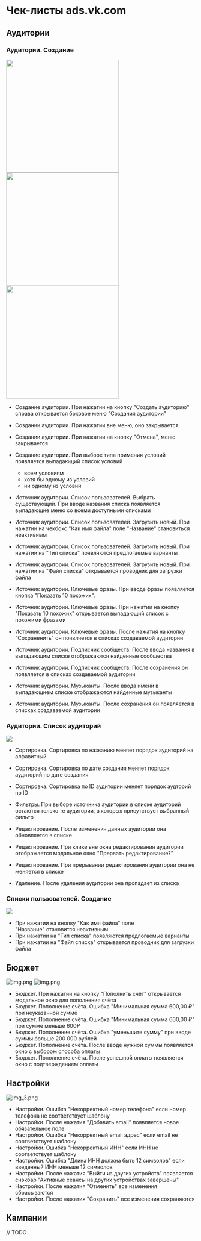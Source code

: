 # Чек-листы ads.vk.com

## Аудитории

### Аудитории. Создание

<img src="assets/2.png" width=300>
<img src="assets/3.png" width=300>
<img src="assets/4.png" width=300>

- Создание аудитории. При нажатии на кнопку "Создать аудиторию" справа открывается боковое меню "Cоздания аудитории"
- Создании аудитории. При нажатии вне меню, оно закрывается
- Создании аудитории. При нажатии на кнопку "Отмена", меню закрывается
- Создание аудитории. При выборе типа примения условий появляется выпадающий список условий
  - всем условиям
  - хотя бы одному из условий
  - ни одному из условий

- Источник аудитории. Список пользователей. Выбрать существующий. При вводе названия списка появляется выпадающие меню со всеми доступными списками
- Источник аудитории. Список пользователей. Загрузить новый. При нажатии на чекбокс "Как имя файла" поле "Название" становиться неактивным
- Источник аудитории. Список пользователей. Загрузить новый. При нажатии на "Тип списка" появляются предлогаемые варианты
- Источник аудитории. Список пользователей. Загрузить новый. При нажатии на "Файл списка" открывается проводник для загрузки файла

- Источник аудитории. Ключевые фразы. При вводе фразы появляется кнопка "Показать 10 похожих".
- Источник аудитории. Ключевые фразы. При нажатии на кнопку "Показать 10 похожих" открывается выпадающий список с похожими фразами
- Источник аудитории. Ключевые фразы. После нажатия на кнопку "Сохраненить" он появляется в списках создаваемой аудитории

- Источник аудитории. Подписчик сообществ. После ввода названия в выпадающим списке отображаются найденные сообщества
- Источник аудитории. Подписчик сообществ. После сохранения он появляется в списках создаваемой аудитории

- Источник аудитории. Музыканты. После ввода имени в выпадающием списке отображаются найденные музыканты
- Источник аудитории. Музыканты. После сохранения он появляется в списках создаваемой аудитории

### Аудитории. Список аудиторий

<img src="assets/1.png">

- Сортировка. Сортировка по названию меняет порядок аудиторий на алфавитный
- Сортировка. Сортировка по дате создания меняет порядок аудиторий по дате создания
- Сортировка. Сортировка по ID аудитории меняет порядок аудторий по ID

- Фильтры. При выборе источника аудитории в списке аудиторий остаются только те аудитории, в которых присутствует выбранный фильтр

- Редактирование. После изменения данных аудитории она обновляется в списке
- Редактирование. При клике вне окна редактирования аудитории отображается модальное окно "Прервать редактирование?"
- Редактирование. При прерывании редактирования аудитории она не меняется в списке

- Удаление. После удаления аудитории она пропадает из списка

### Списки пользователей. Создание

<img src="assets/5.png">

- При нажатии на кнопку "Как имя файла" поле "Название" становится неактивным
- При нажатии на "Тип списка" появляются предлогаемые варианты
- При нажатии на "Файл списка" открывается проводник для загрузки файла

## Бюджет

![img.png](assets/6.png)
![img.png](assets/7.png)

- Бюджет. При нажатии на кнопку "Пополнить счёт" открывается модальное окно для пополнения счёта
- Бюджет. Пополнение счёта. Ошибка "Минимальная сумма 600,00 ₽" при неуказанной сумме
- Бюджет. Пополнение счёта. Ошибка "Минимальная сумма 600,00 ₽" при сумме меньше 600₽
- Бюджет. Пополнение счёта. Ошибка "уменьшите сумму" при вводе суммы больше 200 000 рублей
- Бюджет. Пополнение счёта. После вводе нужной суммы появляется окно с выбором способа оплаты
- Бюджет. Пополнение счёта. После успешной оплаты появляется окно с подтверждением оплаты

## Настройки

![img_3.png](assets/10.png)

- Настройки. Ошибка "Некорректный номер телефона" если номер телефона не соответствует шаблону
- Настройки. После нажатия "Добавить email" появляется новое обязательное поле
- Настройки. Ошибка "Некорректный email адрес" если email не соответствует шаблону
- Настройки. Ошибка "Некорректный ИНН" если ИНН не соответствует шаблону
- Настройки. Ошибка "Длина ИНН должна быть 12 символов" если введенный ИНН меньше 12 символов
- Настройки. После нажатия "Выйти из других устройств" появляется снэкбар "Активные сеансы на других устройствах завершены"
- Настройки. После нажатия "Отменить" все изменения сбрасываются
- Настройки. После нажатия "Сохранить" все изменения сохраняются

## Кампании

// TODO